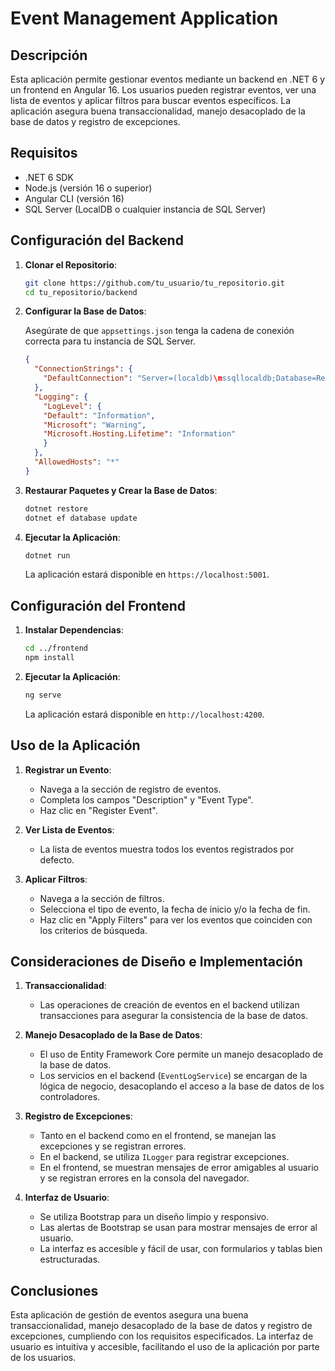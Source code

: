 
# Event Management Application

## Descripción

Esta aplicación permite gestionar eventos mediante un backend en .NET 6 y un frontend en Angular 16. Los usuarios pueden registrar eventos, ver una lista de eventos y aplicar filtros para buscar eventos específicos. La aplicación asegura buena transaccionalidad, manejo desacoplado de la base de datos y registro de excepciones.

## Requisitos

- .NET 6 SDK
- Node.js (versión 16 o superior)
- Angular CLI (versión 16)
- SQL Server (LocalDB o cualquier instancia de SQL Server)

## Configuración del Backend

1. **Clonar el Repositorio**:

   ```sh
   git clone https://github.com/tu_usuario/tu_repositorio.git
   cd tu_repositorio/backend
   ```

2. **Configurar la Base de Datos**:

   Asegúrate de que `appsettings.json` tenga la cadena de conexión correcta para tu instancia de SQL Server.

   ```json
   {
     "ConnectionStrings": {
       "DefaultConnection": "Server=(localdb)\mssqllocaldb;Database=Registration;Trusted_Connection=True;MultipleActiveResultSets=true"
     },
     "Logging": {
       "LogLevel": {
       "Default": "Information",
       "Microsoft": "Warning",
       "Microsoft.Hosting.Lifetime": "Information"
       }
     },
     "AllowedHosts": "*"
   }
   ```

3. **Restaurar Paquetes y Crear la Base de Datos**:

   ```sh
   dotnet restore
   dotnet ef database update
   ```

4. **Ejecutar la Aplicación**:

   ```sh
   dotnet run
   ```

   La aplicación estará disponible en `https://localhost:5001`.

## Configuración del Frontend

1. **Instalar Dependencias**:

   ```sh
   cd ../frontend
   npm install
   ```

2. **Ejecutar la Aplicación**:

   ```sh
   ng serve
   ```

   La aplicación estará disponible en `http://localhost:4200`.

## Uso de la Aplicación

1. **Registrar un Evento**:
   - Navega a la sección de registro de eventos.
   - Completa los campos "Description" y "Event Type".
   - Haz clic en "Register Event".

2. **Ver Lista de Eventos**:
   - La lista de eventos muestra todos los eventos registrados por defecto.

3. **Aplicar Filtros**:
   - Navega a la sección de filtros.
   - Selecciona el tipo de evento, la fecha de inicio y/o la fecha de fin.
   - Haz clic en "Apply Filters" para ver los eventos que coinciden con los criterios de búsqueda.

## Consideraciones de Diseño e Implementación

1. **Transaccionalidad**:
   - Las operaciones de creación de eventos en el backend utilizan transacciones para asegurar la consistencia de la base de datos.

2. **Manejo Desacoplado de la Base de Datos**:
   - El uso de Entity Framework Core permite un manejo desacoplado de la base de datos.
   - Los servicios en el backend (`EventLogService`) se encargan de la lógica de negocio, desacoplando el acceso a la base de datos de los controladores.

3. **Registro de Excepciones**:
   - Tanto en el backend como en el frontend, se manejan las excepciones y se registran errores.
   - En el backend, se utiliza `ILogger` para registrar excepciones.
   - En el frontend, se muestran mensajes de error amigables al usuario y se registran errores en la consola del navegador.

4. **Interfaz de Usuario**:
   - Se utiliza Bootstrap para un diseño limpio y responsivo.
   - Las alertas de Bootstrap se usan para mostrar mensajes de error al usuario.
   - La interfaz es accesible y fácil de usar, con formularios y tablas bien estructuradas.

## Conclusiones

Esta aplicación de gestión de eventos asegura una buena transaccionalidad, manejo desacoplado de la base de datos y registro de excepciones, cumpliendo con los requisitos especificados. La interfaz de usuario es intuitiva y accesible, facilitando el uso de la aplicación por parte de los usuarios.
